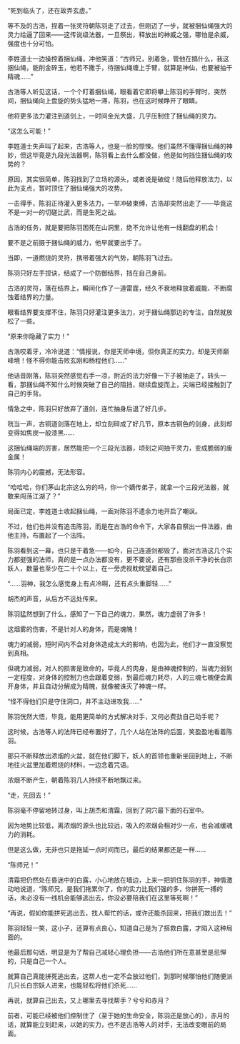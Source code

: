 “死到临头了，还在故弄玄虚。”

等不及的古浩，捏着一张灵符朝陈羽走了过去，但刚迈了一步，就被捆仙绳强大的灵力给逼了回来——这传说级法器，一旦祭出，释放出的神威之强，哪怕是余威，强度也十分可怕。

李姓道士一边操控着捆仙绳，冲他笑道：“古师兄，别着急，管他在搞什么，我这捆仙绳，能削金碎玉，他若不撒手，待捆仙绳缠上手臂，就算是神仙，也要被抽干精魂……”

古浩等人听见这话，一个个盯着捆仙绳，眼看着它即将攀上陈羽的手臂时，突然间，捆仙绳向上盘旋的势头猛地一滞，陈羽，也在这时候睁开了眼睛。

他将更多法力灌注到道剑上，一时间金光大盛，几乎压制住了捆仙绳的灵力。

“这怎么可能！”

李姓道士失声叫了起来，古浩等人，也是一脸的惊悚。他们虽然不懂得捆仙绳的神妙，但这毕竟是九段光法器啊，陈羽看上去什么都没做，他是如何挡住捆仙绳的攻势的？

原因，其实很简单，陈羽找到了立场的源头，或者说是破绽！随后他释放法力，以此为支点，暂时顶住了捆仙绳强大的攻势。

一击得手，陈羽正待灌入更多法力，一举冲破束缚，古浩却突然出走了——毕竟这不是一对一的切磋比武，而是生死之战。

古浩的任务，就是要把陈羽困死在山洞里，绝不允许让他有一线翻盘的机会！

要不是之前摄于捆仙绳的威力，他早就要出手了。

当即，一道燃烧的灵符，携带着强大的气势，朝陈羽飞过去。

陈羽只好左手捏诀，结成了一个防御结界，挡在自己身前。

古浩的灵符，落在结界上，瞬间化作了一道雷霆，经久不衰地释放着威能、不断腐蚀着结界的力量。

眼看结界要支撑不住，陈羽只好灌注更多法力，对于捆仙绳那边的专注，自然就放松了一些。

“原来你隐藏了实力！”

古浩咬着牙，冷冷说道：“情报说，你是天师中境，但你真正的实力，却是天师巅峰境！怪不得你能击败玄刚和杨程他们……”

他话音刚落，陈羽突然感觉右手一凉，附近的法力好像一下子被抽走了，转头一看，那捆仙绳不知什么时候突破了自己的阻挡，继续盘旋而上，尖端已经接触到了自己的手背。

情急之中，陈羽只好放弃了道剑，连忙抽身后退了好几步。

咣当一声，古铜道剑落在地上，却立刻碎成了好几节，原本古铜色的剑身，此刻却变得如焦炭一般漆黑……

这捆仙绳端的厉害，居然能把一个三段光法器，顷刻之间抽干灵力，变成脆弱的废金属！

陈羽内心的震撼，无法形容。

“哈哈哈，你们茅山北宗这么穷的吗，你一个嫡传弟子，就拿一个三段光法器，就敢来闯荡江湖了？”

局面已定，李姓道士收起捆仙绳，一面对陈羽不遗余力地开启了嘲讽。

不过，他们也并没有追击陈羽，而是在古浩的命令下，大家各自祭出一件法器，由他主持，布置起了一个法阵。

陈羽看到这一幕，也只是干着急——如今，自己连道剑都毁了，面对古浩这几个实力都挺强的法师，真的是一点办法都没有，更不要说，还有那些没杀干净的长白宗妖人，数量也至少在二十个以上，在一旁虎视眈眈望着自己。

“……羽神，我怎么感觉身上有点冷啊，还有点头重脚轻……”

胡杰的声音，从后方不远处传来。

陈羽猛然想到了什么，感知了一下自己的魂力，果然，魂力虚弱了许多！

这烟雾的伤害，不是针对人的身体，而是魂魄！

魂力的减弱，短时间内不会对身体造成太大的影响，也因为此，他们才一直没察觉到真相。

但魂力减弱，对人的损害是致命的，毕竟人的肉身，是由神魂控制的，当魂力弱到一定程度，对身体的控制力也会跟着变弱，到最后魂力耗尽，人的三魂七魄便会离开身体，并且自动分解成为精魄，就像被诛灭了神魂一样。

“怪不得他们只是守住洞口，并不主动进攻我……”

陈羽恍然大悟，毕竟，能用更简单的方式解决对手，又何必费劲自己动手呢？

这时候，古浩等人的法阵已经布置好了，几个人站在法阵的后面，笑盈盈地看着陈羽。

那只不断释放出浓烟的火盆，就在他们脚下，妖人的首领也重新坐回到地上，不断地往火盆里加着燃烧的材料，一边念着咒语。

浓烟不断产生，朝着陈羽几人持续不断地飘过来。

“走，先回去！”

陈羽毫不停留地转过身，叫上胡杰和清霜，回到了洞穴最下面的石室中。

因为地势比较低，离浓烟的源头也比较远，吸入的浓烟会相对少一点，也会减缓魂力的消耗。

但是这么做，无非也只是拖延一点时间而已，最后的结果都还是一样……

“陈师兄！”

清霜把仍然处在昏迷中的白露，小心地放在墙边，上来一把抓住陈羽的手，神情激动地说道，“陈师兄，是我们拖累你了，你的实力比我们强的多，你拼死一搏的话，未必没有一线机会能够逃出去，你没必要陪我们在这里等死啊！”

“再说，假如你能拼死逃出去，找人帮忙的话，或许还能杀回来，把我们救出去！”

陈羽轻轻一笑，这小子，还算有点良心，知道自己是为了搭救白露，才陷入这种局面的。

他最后那句话，明显是为了帮自己减轻心理负担——古浩他们所在意甚至是忌惮的，只是自己一个人。

就算自己真能拼死逃出去，这帮人也一定不会放过他们，到那时候哪怕他们随便派几只长白宗妖人进来，也能轻松将他们杀死……

再说，就算自己出去，又上哪里去寻找帮手？兮兮和赤月？

前者，可能已经被他们控制住了（至于她的生命安全，陈羽还是放心的），赤月的话，就算能立刻赶来，以她的实力，也不是古浩等人的对手，无法改变眼前的局面。
